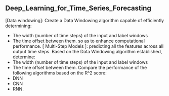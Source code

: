## Deep_Learning_for_Time_Series_Forecasting
[Data windowing]: Create a Data Windowing algorithm capable of efficiently determining:
- The width (number of time steps) of the input and label windows
- The time offset between them.
so as to enhance computational performance.
[ Multi-Step Models ]: predicting all the features across all output time steps.
Based on the Data Windowing algorithm established, determine:
- The width (number of time steps) of the input and label windows
- The time offset between them.
Compare the performance of the following algorithms based on the R^2 score:
- DNN
- CNN
- RNN.
